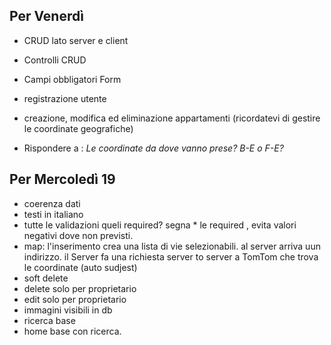 
## Per Venerdì

- CRUD lato server e client
- Controlli CRUD
- Campi obbligatori Form


- registrazione utente  
- creazione, modifica ed eliminazione appartamenti (ricordatevi di gestire le coordinate geografiche)


- Rispondere a : *Le coordinate da dove vanno prese? B-E o F-E?*


## Per Mercoledì 19

- coerenza dati
- testi in italiano
-  tutte le validazioni 
 queli required? segna  * le required , evita valori negativi dove non previsti.
 - map:
  l'inserimento crea una lista di vie selezionabili. al server arriva uun indirizzo. il Server fa una richiesta server to server a TomTom che trova le coordinate (auto sudjest)
  - soft delete
  - delete solo per proprietario
  - edit solo per proprietario
  - immagini visibili in db
  - ricerca base
  - home base con ricerca.